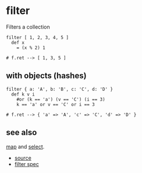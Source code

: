 
# filter

Filters a collection
```
filter [ 1, 2, 3, 4, 5 ]
  def x
    = (x % 2) 1

# f.ret --> [ 1, 3, 5 ]
```

## with objects (hashes)

```
filter { a: 'A', b: 'B', c: 'C', d: 'D' }
  def k v i
    #or (k == 'a') (v == 'C') (i == 3)
    k == 'a' or v == 'C' or i == 3

# f.ret --> { 'a' => 'A', 'c' => 'C', 'd' => 'D' }
```

## see also

[map](map.md) and [select](select.md).


* [source](https://github.com/floraison/flor/tree/master/lib/flor/pcore/filter.rb)
* [filter spec](https://github.com/floraison/flor/tree/master/spec/pcore/filter_spec.rb)

